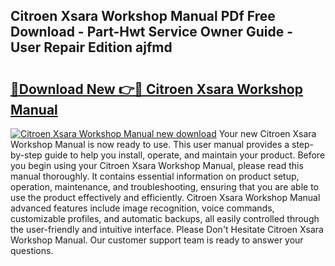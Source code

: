 ## Citroen Xsara Workshop Manual PDf Free Download - Part-Hwt Service Owner Guide - User Repair Edition ajfmd

# <h2><a href="http://cf19842.oget.top/?id=Citroen+Xsara+Workshop+Manual">🔗Download New 👉🔴 Citroen Xsara Workshop Manual</a></h2>

[![Citroen Xsara Workshop Manual new download](https://i.imgur.com/5g1atiW.png)](http://cf19842.oget.top/?id=Citroen+Xsara+Workshop+Manual)
Your new Citroen Xsara Workshop Manual is now ready to use. This user manual provides a step-by-step guide to help you install, operate, and maintain your product. Before you begin using your Citroen Xsara Workshop Manual, please read this manual thoroughly. It contains essential information on product setup, operation, maintenance, and troubleshooting, ensuring that you are able to use the product effectively and efficiently. Citroen Xsara Workshop Manual advanced features include image recognition, voice commands, customizable profiles, and automatic backups, all easily controlled through the user-friendly and intuitive interface. Please Don't Hesitate Citroen Xsara Workshop Manual. Our customer support team is ready to answer your questions.
